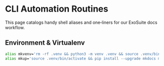 # CLI Automation Routines

This page catalogs handy shell aliases and one‑liners for our ExoSuite docs workflow.

## Environment & Virtualenv
```bash
alias mkvenv='rm -rf .venv && python3 -m venv .venv && source .venv/bin/activate && pip install --upgrade pip mkdocs mkdocs-material'
alias mkup='source .venv/bin/activate && pip install --upgrade mkdocs mkdocs-material && deactivate'

